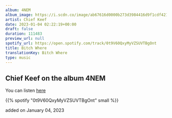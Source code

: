 ```yaml
---
album: 4NEM
album_image: https://i.scdn.co/image/ab67616d0000b273d3984416d9f1cdf42163ab91
artist: Chief Keef
date: 2023-01-04 02:22:19+00:00
draft: false
duration: 111483
preview_url: null
spotify_url: https://open.spotify.com/track/0t9V60QxyMyVZSUVTBgOnt
title: Bitch Where
translationKey: Bitch Where
type: music
---
```


## Chief Keef on the album 4NEM

You can listen [here](https://open.spotify.com/track/0t9V60QxyMyVZSUVTBgOnt)

{{% spotify "0t9V60QxyMyVZSUVTBgOnt" small %}}

added on January 04, 2023
